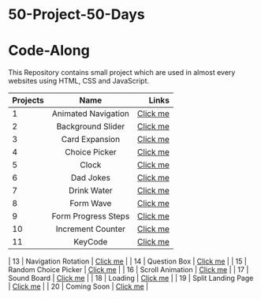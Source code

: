 # 50-Project-50-Days
# Code-Along
This Repository contains small project which are used in almost every websites using HTML, CSS and JavaScript. 

| Projects      |Name                   | Links                                                                                  |
| ------------- |:-------------:        | -----:                                                                                 |
| 1             | Animated Navigation   | [Click me](https://gautam25raj.github.io/50-Project-50-Days/AnimatedNav/)              |
| 2             | Background Slider     | [Click me](https://gautam25raj.github.io/50-Project-50-Days/Background%20Slider)       |
| 3             | Card Expansion        | [Click me](https://gautam25raj.github.io/50-Project-50-Days/CardExpansion/)            |
| 4             | Choice Picker         | [Click me](https://gautam25raj.github.io/50-Project-50-Days/Choice%20Picker/)          |
| 5             | Clock                 | [Click me](https://gautam25raj.github.io/50-Project-50-Days/Clock)                     |
| 6             | Dad Jokes             | [Click me](https://gautam25raj.github.io/50-Project-50-Days/Dad%20Jokes)               |
| 7             | Drink Water           | [Click me](https://gautam25raj.github.io/50-Project-50-Days/Drink%20Water)             |
| 8             | Form Wave             | [Click me](https://gautam25raj.github.io/50-Project-50-Days/FormWave)                  |
| 9             | Form Progress Steps   | [Click me](https://gautam25raj.github.io/50-Project-50-Days/Forms%20Progress%20Steps)  |
| 10            | Increment Counter     | [Click me](https://gautam25raj.github.io/50-Project-50-Days/Increment%20Counter)       |
| 11            | KeyCode               | [Click me](https://gautam25raj.github.io/50-Project-50-Days/KeyCode/)                  |

| 13            | Navigation Rotation   | [Click me](https://gautam25raj.github.io/50-Project-50-Days/NavigationRotation/)       |
| 14            | Question Box          | [Click me](https://gautam25raj.github.io/50-Project-50-Days/QuesBox/)                  |
| 15            | Random Choice Picker  | [Click me](https://gautam25raj.github.io/50-Project-50-Days/Random%20Choice%20Picker)  |
| 16            | Scroll Animation      | [Click me](https://gautam25raj.github.io/50-Project-50-Days/Scroll%20Animation)        |
| 17            | Sound Board           | [Click me](https://gautam25raj.github.io/50-Project-50-Days/SoundBoard)                |
| 18            | Loading               | [Click me](https://gautam25raj.github.io/50-Project-50-Days/loading)                   |
| 19            | Split Landing Page    | [Click me](https://gautam25raj.github.io/50-Project-50-Days/split%20landing%20page)    |
| 20            | Coming Soon           | [Click me](https://gautam25raj.github.io/50-Project-50-Days/)                          |
